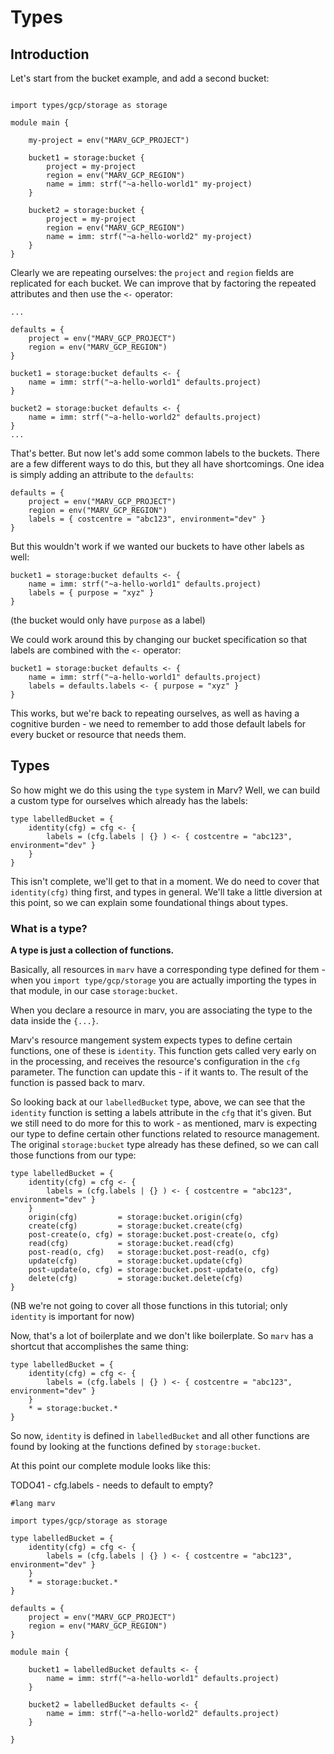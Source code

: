 # Types

## Introduction


Let's start from the bucket example, and add a second bucket:

```#lang marv

import types/gcp/storage as storage

module main {

    my-project = env("MARV_GCP_PROJECT")

    bucket1 = storage:bucket {
        project = my-project
        region = env("MARV_GCP_REGION")
        name = imm: strf("~a-hello-world1" my-project)
    }

    bucket2 = storage:bucket {
        project = my-project
        region = env("MARV_GCP_REGION")
        name = imm: strf("~a-hello-world2" my-project)
    }
}
```

Clearly we are repeating ourselves: the `project` and `region` fields are replicated for each bucket. We can improve that by factoring the repeated attributes and then use the `<-` operator:
```
... 

defaults = {
    project = env("MARV_GCP_PROJECT")
    region = env("MARV_GCP_REGION")
}

bucket1 = storage:bucket defaults <- {
    name = imm: strf("~a-hello-world1" defaults.project)
}

bucket2 = storage:bucket defaults <- {
    name = imm: strf("~a-hello-world2" defaults.project)
}
...
```
That's better. But now let's add some common labels to the buckets. There are a few different ways to do this, but they all have shortcomings. One idea is simply adding an attribute to the `defaults`:

```
defaults = {
    project = env("MARV_GCP_PROJECT")
    region = env("MARV_GCP_REGION")
    labels = { costcentre = "abc123", environment="dev" }
}
```

But this wouldn't work if we wanted our buckets to have other labels as well:

```
bucket1 = storage:bucket defaults <- {
    name = imm: strf("~a-hello-world1" defaults.project)
    labels = { purpose = "xyz" }
}
```

(the bucket would only have `purpose` as a label)

We could work around this by changing our bucket specification so that labels are combined with the `<-` operator:

```
bucket1 = storage:bucket defaults <- {
    name = imm: strf("~a-hello-world1" defaults.project)
    labels = defaults.labels <- { purpose = "xyz" }
}
```

This works, but we're back to repeating ourselves, as well as having a cognitive burden - we need to remember to add those default labels for every bucket or resource that needs them.

## Types

So how might we do this using the `type` system in Marv?  Well, we can build a custom type for ourselves which already has the labels:

```
type labelledBucket = {
    identity(cfg) = cfg <- { 
        labels = (cfg.labels | {} ) <- { costcentre = "abc123", environment="dev" } 
    }
}
```

This isn't complete, we'll get to that in a moment. We do need to cover that `identity(cfg)` thing first, and types in general.  We'll take a little diversion at this point, so we can explain some foundational things about types.

### What is a type?

**A type is just a collection of functions.**

Basically, all resources in `marv` have a corresponding type defined for them - when you `import type/gcp/storage` you are actually importing the types in that module, in our case `storage:bucket`.

When you declare a resource in marv, you are associating the type to the data inside the `{...}`. 

Marv's resource mangement system expects types to define certain functions, one of these is `identity`. This function gets called very early on in the processing, and receives the resource's configuration in the `cfg` parameter. The function can update this - if it wants to. The result of the function is passed back to marv.

So looking back at our `labelledBucket` type, above, we can see that the `identity` function is setting a labels attribute in the `cfg` that it's
given. But we still need to do more for this to work - as mentioned, marv is expecting our type to define certain other functions related to resource management. The original `storage:bucket` type already has these defined, so we can call those functions from our type:

```
type labelledBucket = {
    identity(cfg) = cfg <- { 
        labels = (cfg.labels | {} ) <- { costcentre = "abc123", environment="dev" } 
    }
    origin(cfg)         = storage:bucket.origin(cfg)
    create(cfg)         = storage:bucket.create(cfg)
    post-create(o, cfg) = storage:bucket.post-create(o, cfg)
    read(cfg)           = storage:bucket.read(cfg)
    post-read(o, cfg)   = storage:bucket.post-read(o, cfg)
    update(cfg)         = storage:bucket.update(cfg)
    post-update(o, cfg) = storage:bucket.post-update(o, cfg)
    delete(cfg)         = storage:bucket.delete(cfg)
}
```

(NB we're not going to cover all those functions in this tutorial; only `identity` is important for now)

Now, that's a lot of boilerplate and we don't like boilerplate. So `marv` has a shortcut that accomplishes the same thing:

```
type labelledBucket = {
    identity(cfg) = cfg <- { 
        labels = (cfg.labels | {} ) <- { costcentre = "abc123", environment="dev" } 
    }
    * = storage:bucket.*
}
```

So now, `identity` is defined in `labelledBucket` and all other functions are found by looking at the functions defined by `storage:bucket`.

At this point our complete module looks like this:

TODO41 - cfg.labels - needs to default to empty?

```
#lang marv

import types/gcp/storage as storage

type labelledBucket = {
    identity(cfg) = cfg <- { 
        labels = (cfg.labels | {} ) <- { costcentre = "abc123", environment="dev" } 
    }
    * = storage:bucket.*
}

defaults = {
    project = env("MARV_GCP_PROJECT") 
    region = env("MARV_GCP_REGION") 
}

module main {

    bucket1 = labelledBucket defaults <- {
        name = imm: strf("~a-hello-world1" defaults.project)
    }

    bucket2 = labelledBucket defaults <- {
        name = imm: strf("~a-hello-world2" defaults.project)
    }
    
}
```
